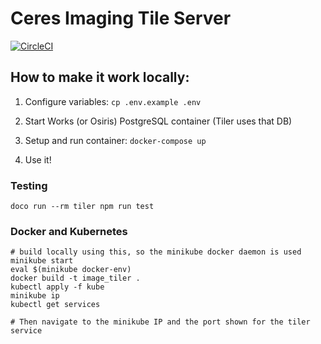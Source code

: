 # Ceres Imaging Tile Server

[![CircleCI](https://circleci.com/gh/ceresimaging/image-tiler.svg?style=svg)](https://circleci.com/gh/ceresimaging/image-tiler)

## How to make it work locally:

1. Configure variables: `cp .env.example .env`

2. Start Works (or Osiris) PostgreSQL container (Tiler uses that DB)

3. Setup and run container: `docker-compose up`

4. Use it!

### Testing

`doco run --rm tiler npm run test`

### Docker and Kubernetes

```
# build locally using this, so the minikube docker daemon is used
minikube start
eval $(minikube docker-env)
docker build -t image_tiler .
kubectl apply -f kube
minikube ip
kubectl get services

# Then navigate to the minikube IP and the port shown for the tiler service

```